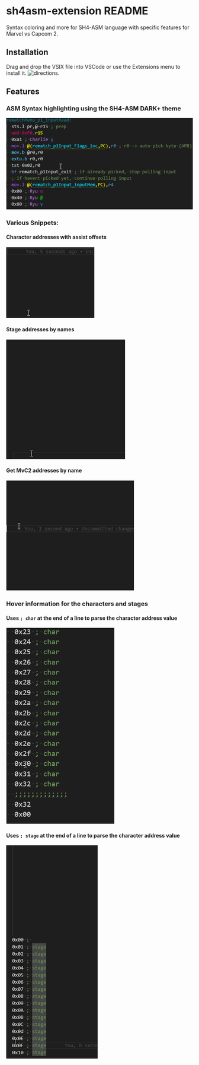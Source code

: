 # sh4asm-extension README

Syntax coloring and more for SH4-ASM language with specific features for Marvel vs Capcom 2.

## Installation

Drag and drop the VSIX file into VSCode or use the Extensions menu to install it.
![directions](https://raw.githubusercontent.com/magnetro1/sh4asm/main/sh4asm-ts/supportMedia/Code_ts0vyHyJo7.gif). 

## Features

### ASM Syntax highlighting using the SH4-ASM DARK+ theme

![Syntax highlight](https://raw.githubusercontent.com/magnetro1/sh4asm/main/sh4asm-ts/supportMedia/changeLog/Code_gwNu9xN6xy.png)

### Various Snippets:

#### Character addresses with assist offsets
![assists](https://raw.githubusercontent.com/magnetro1/sh4asm/main/sh4asm-ts/supportMedia/changeLog/Code_8Yd4wnmHS7.gif)
#### Stage addresses by names
![stages](https://raw.githubusercontent.com/magnetro1/sh4asm/main/sh4asm-ts/supportMedia/changeLog/Code_QLfsRUibss.gif)
#### Get MvC2 addresses by name
![addresses](https://raw.githubusercontent.com/magnetro1/sh4asm/main/sh4asm-ts/supportMedia/changeLog/Code_d7I1QHctKq.gif)
### Hover information for the characters and stages

#### Uses `; char` at the end of a line to parse the character address value
![char](https://raw.githubusercontent.com/magnetro1/sh4asm/main/sh4asm-ts/supportMedia/changeLog/Code_DhUxJh8AJC.gif)
#### Uses `; stage` at the end of a line to parse the character address value
![stage](https://raw.githubusercontent.com/magnetro1/sh4asm/main/sh4asm-ts/supportMedia/changeLog/Code_H41o3DiZHe.gif)